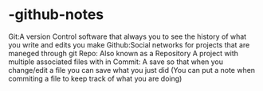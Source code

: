 # -github-notes
 Git:A version Control software that always you to see the history of what you write and edits you make 
 Github:Social networks for projects that are maneged through git 
 Repo: Also known as a Repository A project with multiple associated files with in 
 Commit: A save so that when you change/edit a file you can save what you just did 
(You can put a note when commiting a file to keep track of what you are doing)
